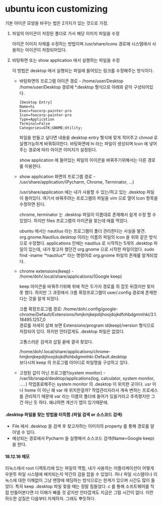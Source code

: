 # ubuntu icon customizing
기본 아이콘 모양을 바꾸는 법은 2가지가 있는 것으로 가정.

1. 파일의 아이콘이 저장된 폴더로 가서 해당 이미지 파일을 수정

	아이콘 이미지 자체를 수정하는 방법이며 /usr/share/icons 경로에 시스템에서 사용하는 아이콘이 저장되어있다.  

2. 바탕화면 또는 show application 에서 실행하는 파일을 수정

	이 방법은 desktop 에서 실행되는 파일에 들어있는 링크를 수정해주는 방식이다.

	- 바탕화면의 프로그램 아이콘 경로 - /home/user/Desktop
		/home/user/Desktop 경로에 *.desktop 형식으로 아래와 같이 구성되어있다.
		
		```
		[Desktop Entry]  
		Name=hi  
		Exec=foocorp-painter-pro  
		Icon=foocorp-painter-pro  
		Type=Application
		Terminal=False  
		Categories=GTK;GNOME;Utility;
		```  
		
		파일을 만들고 싶다면 내용을 desktop entry 형식에 맞게 적어주고 chmod 로 실행가능하게 바꿔줘야한다. 바탕화면에 hi 라는 파일이 생성되며 Icon 에 넣어주는 경로에 따라 아이콘 이미지가 설정된다.  
		
		show application 에 들어있는 파일의 아이콘을 바꿔주기위해서는 다른 경로를 이용한다.  

	- show application 화면의 프로그램 경로 - /usr/share/application/(Pycharm, Chrome, Terminator, ...)

		/usr/share/application 에는 내가 사용할 수 있는/하고 있는 .desktop 파일이 들어있다. 여기서 바꿔주려는 프로그램의 파일을 vim 으로 열어 Icon 항목을 수정하면 된다.
		
		chrome, terminator 는 .desktop 파일이 이름대로 존재해서 쉽게 수정 할 수 있었다. 하지만 files 프로그램의 아이콘을 찾는데 애를 먹었다.
		
		ubuntu 에서는 nautilus 라는 프로그램이 폴더 관리한다는 사실을 발견.
		org.gnome.Nautilus.desktop 이라는 이름의 파일의 Icon 을 위와 같은 방식으로 수정했다. applications 안에는 nautilus 로 시작하는 5개의 .desktop 파일이 있는데, 내가 찾고자 했던건 org.gnome 으로 시작한 파일이었다.
		sudo find -iname '\*nautilus\*' 라는 명령어로 org.gnome 파일의 존재를 알게되었다.

	- chrome extensions(keep) - /home/doh/.local/share/applications/(Google keep)

		keep 아이콘을 바꿔주기위해 위에 적은 두가지 경로를 쥐 잡듯 뒤졌지만 찾지 못 했다. 하지만 그 과정에서 크롬 확장프로그램이 user/.config 경로에 존재한다는 것을 알게 되었다.
		
		크롬 확장프로그램 경로: /home/doh/.config/google-chrome/Default/Extensions/hmjkmjkepdijhoojdojkdfohbdgmmhki/3.1.18495.1257_0  
		경로를 자세히 살펴 보면 Extensions/program id(keep)/version 형식으로 저장되어 있다. 하지만 안타깝게도 .desktop 파일은 없었다.
		
		고통스러운 검색과 삽질 끝에 결국 찾았다.  
		
		/home/doh/.local/share/applications/chrome-hmjkmjkepdijhoojdojkdfohbdgmmhki-Default.desktop  
		보다시피 keep 의 프로그램 아이디로 파일명을 구성하고 있다.  
		
	-  고정된 값이 아닌 프로그램?(system monitor) - /var/lib/snapd/desktop/applications(log, calculator, system monitor, .....)
		작업종료해주는 system monitor 의 .desktop 이 위치한 곳이다.
		usr 이나 home 이 아닌 왜 var 에 위치한걸까? 작업관리자라서 계속 변하는 프로세스를 관리하기 때문에 var 라는 이름의 폴더에 들어가 있을거라고 추측했지만 그건 아닌 듯 하다. 왜냐하면 계산기 앱이 있기때문에.

#### .desktop 파일을 찾는 방법을 터득함.(파일 검색 or 소스코드 검색)
- File 에서 .desktop 을 검색 후 찾고자하는 이미지의 property 를 통해 경로를 알아낼 수 있다.
- 예상되는 경로에서 Pycharm 을 실행해서 소스코드 검색(Name=Google keep)을 한다.

#### 18.12.16 메모 

 리눅스에서 root 디렉토리에 있는 파일의 역할, 내가 사용하는 어플리케이션이 어떻게 우분투 파일 시스템에 배치되는지 약간의 감을 잡을 수 있었다. 허나 파일 시스템이나 리눅스에 대한 이해없이 그냥 맨땅에 헤딩하는 방식으로는 한계가 있으며 시간도 많이 들었다. 특히 keep .desktop 파일 찾을 때는 정말 힘들었다. c 를 통해 소프트웨어를 직접 만들어본다면 더 이해가 빠를 것 같지만 안타깝게도 지금은 그럴 시간이 없다. 이런 하드한 삽질은 다음부터 자제하자. 그래도 뿌듯하다.
